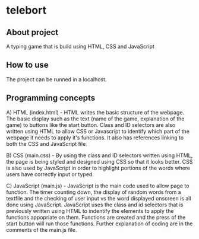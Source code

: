 # telebort
## About project
A typing game that is build using HTML, CSS and JavaScript

## How to use
The project can be runned in a localhost.

## Programming concepts
A) HTML (index.html) - HTML writes the basic structure of the webpage. The basic display such as the text (name of the game, explanation of the game) to buttons like the start button. Class and ID selectors are also written using HTML to allow CSS or Javascript to identify which part of the webpage it needs to apply it's functions. It also has references linking to both the CSS and JavaScript file.

B) CSS (main.css) - By using the class and ID selectors written using HTML, the page is being styled and designed using CSS so that it looks better. CSS is also used by JavaScript in order to highlight portions of the words where users have correctly input or typed.

C) JavaScript (main.js) - JavaScript is the main code used to allow page to function. The timer counting down, the display of random words from a textfile and the checking of user input vs the word displayed onscreen is all done using JavaScript. JavaScript uses the class and id selectors that is previously written using HTML to indentify the elements to apply the functions appopriate on them. Functions are created and the press of the start button will run those functions. Further explanation of coding are in the comments of the main.js file. 
